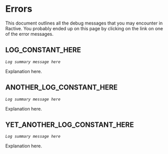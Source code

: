 # Errors

This document outlines all the debug messages that you may encounter in Ractive. You probably ended up on this page by clicking on the link on one of the error messages.

## LOG_CONSTANT_HERE

_`Log summary message here`_

Explanation here.

## ANOTHER_LOG_CONSTANT_HERE

_`Log summary message here`_

Explanation here.

## YET_ANOTHER_LOG_CONSTANT_HERE

_`Log summary message here`_

Explanation here.
